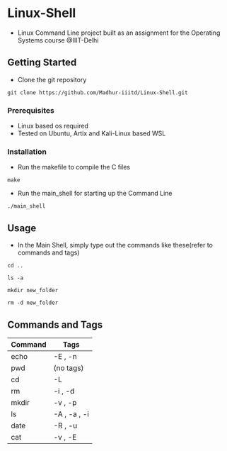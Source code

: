 # Linux-Shell

* Linux Command Line project built as an assignment for the Operating Systems course @IIIT-Delhi


## Getting Started

* Clone the git repository
```
git clone https://github.com/Madhur-iiitd/Linux-Shell.git
```


### Prerequisites

* Linux based os required
* Tested on Ubuntu, Artix and Kali-Linux based WSL


### Installation

* Run the makefile to compile the C files
```
make
```

* Run the main_shell for starting up the Command Line
```
./main_shell
```

## Usage

* In the Main Shell, simply type out the commands like these(refer to commands and tags)

```
cd ..
```
```
ls -a
```
```
mkdir new_folder
```
```
rm -d new_folder
```

## Commands and Tags
| Command      |  Tags        |
|--------------|--------------|
| echo         | -E , -n      |
| pwd          | (no tags)    |
| cd           | -L           |
| rm           | -i , -d      |
| mkdir        | -v , -p      |
| ls           | -A , -a , -i |
| date         | -R , -u      |
| cat          | -v , -E      |



